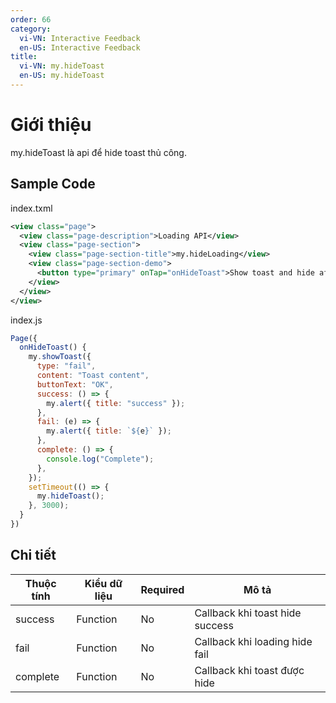```yaml
---
order: 66
category:
  vi-VN: Interactive Feedback
  en-US: Interactive Feedback
title: 
  vi-VN: my.hideToast
  en-US: my.hideToast
---
```


# Giới thiệu
my.hideToast là api để hide toast thủ công.
## Sample Code

index.txml
```xml
<view class="page">
  <view class="page-description">Loading API</view>
  <view class="page-section">
    <view class="page-section-title">my.hideLoading</view>
    <view class="page-section-demo">
      <button type="primary" onTap="onHideToast">Show toast and hide after 3s</button>
    </view>
  </view>
</view>
```

index.js
```js
Page({
  onHideToast() {
    my.showToast({
      type: "fail",
      content: "Toast content",
      buttonText: "OK",
      success: () => {
        my.alert({ title: "success" });
      },
      fail: (e) => {
        my.alert({ title: `${e}` });
      },
      complete: () => {
        console.log("Complete");
      },
    });
    setTimeout(() => {
      my.hideToast();
    }, 3000);
  }
})
```

## Chi tiết
| Thuộc tính     | Kiểu dữ liệu  | Required | Mô tả |
| ------- | --------------- | ------- | --------------- |
| success | Function | No | Callback khi toast hide success |
| fail | Function | No | Callback khi loading hide fail |
| complete | Function | No | Callback khi toast được hide |